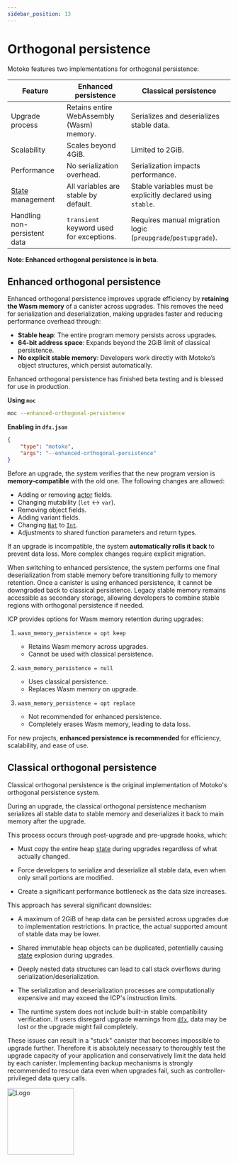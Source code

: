 ```yaml
---
sidebar_position: 13
---
```


# Orthogonal persistence

Motoko features two implementations for orthogonal persistence:

| Feature | Enhanced persistence | Classical persistence |
|---------|-----------------------------------|-----------------------------------|
| Upgrade process | Retains entire WebAssembly (Wasm) memory. | Serializes and deserializes stable data. |
| Scalability | Scales beyond 4GiB. | Limited to 2GiB. |
|Performance | No serialization overhead. | Serialization impacts performance. |
| [State](https://internetcomputer.org/docs/motoko/fundamentals/state) management | All variables are stable by default. | Stable variables must be explicitly declared using `stable`. |
| Handling non-persistent data | `transient` keyword used for exceptions. | Requires manual migration logic (`preupgrade`/`postupgrade`). |

**Note: Enhanced orthogonal persistence is in beta**.
<!--Will enhanced persistence be ready by the time the new docs is published?--->

## Enhanced orthogonal persistence

Enhanced orthogonal persistence improves upgrade efficiency by **retaining the Wasm memory** of a canister across upgrades. This removes the need for serialization and deserialization, making upgrades faster and reducing performance overhead through:

- **Stable heap**: The entire program memory persists across upgrades.
- **64-bit address space**: Expands beyond the 2GiB limit of classical persistence.
- **No explicit stable memory**: Developers work directly with Motoko’s object structures, which persist automatically.

Enhanced orthogonal persistence has finished beta testing and is blessed for use in production.

**Using `moc`**

```sh
moc --enhanced-orthogonal-persistence
```

**Enabling in `dfx.json`**

```json
{
    "type": "motoko",
    "args": "--enhanced-orthogonal-persistence"
}
```

Before an upgrade, the system verifies that the new program version is **memory-compatible** with the old one. The following changes are allowed:

- Adding or removing [actor](https://internetcomputer.org/docs/motoko/fundamentals/actors-async) fields.
- Changing mutability (`let` ↔ `var`).
- Removing object fields.
- Adding variant fields.
- Changing [`Nat`](https://internetcomputer.org/docs/motoko/base/Nat) to [`Int`](https://internetcomputer.org/docs/motoko/base/Int).
- Adjustments to shared function parameters and return types.

If an upgrade is incompatible, the system **automatically rolls it back** to prevent data loss. More complex changes require explicit migration.

When switching to enhanced persistence, the system performs one final deserialization from stable memory before transitioning fully to memory retention. Once a canister is using enhanced persistence, it cannot be downgraded back to classical persistence. Legacy stable memory remains accessible as secondary storage, allowing developers to combine stable regions with orthogonal persistence if needed.

ICP provides options for Wasm memory retention during upgrades:

1. `wasm_memory_persistence = opt keep`

   - Retains Wasm memory across upgrades.
   - Cannot be used with classical persistence.

2. `wasm_memory_persistence = null`

   - Uses classical persistence.
   - Replaces Wasm memory on upgrade.

3. `wasm_memory_persistence = opt replace`

   - Not recommended for enhanced persistence.
   - Completely erases Wasm memory, leading to data loss.

For new projects, **enhanced persistence is recommended** for efficiency, scalability, and ease of use.

## Classical orthogonal persistence

Classical orthogonal persistence is the original implementation of Motoko's orthogonal persistence system.

During an upgrade, the classical orthogonal persistence mechanism serializes all stable data to stable memory and deserializes it back to main memory after the upgrade.

This process occurs through post-upgrade and pre-upgrade hooks, which:

- Must copy the entire heap [state](https://internetcomputer.org/docs/motoko/fundamentals/state) during upgrades regardless of what actually changed.

- Force developers to serialize and deserialize all stable data, even when only small portions are modified.

- Create a significant performance bottleneck as the data size increases.

This approach has several significant downsides:

- A maximum of 2GiB of heap data can be persisted across upgrades due to implementation restrictions. In practice, the actual supported amount of stable data may be lower.

- Shared immutable heap objects can be duplicated, potentially causing [state](https://internetcomputer.org/docs/motoko/fundamentals/state) explosion during upgrades.

- Deeply nested data structures can lead to call stack overflows during serialization/deserialization.

- The serialization and deserialization processes are computationally expensive and may exceed the ICP's instruction limits.

- The runtime system does not include built-in stable compatibility verification. If users disregard upgrade warnings from [`dfx`](https://internetcomputer.org/docs/building-apps/getting-started/install), data may be lost or the upgrade might fail completely.

These issues can result in a "stuck" canister that becomes impossible to upgrade further. Therefore it is absolutely necessary to thoroughly test the upgrade capacity of your application and conservatively limit the data held by each canister. Implementing backup mechanisms is strongly recommended to rescue data even when upgrades fail, such as controller-privileged data query calls.

<img src="https://cdn-assets-eu.frontify.com/s3/frontify-enterprise-files-eu/eyJwYXRoIjoiZGZpbml0eVwvYWNjb3VudHNcLzAxXC80MDAwMzA0XC9wcm9qZWN0c1wvNFwvYXNzZXRzXC8zOFwvMTc2XC9jZGYwZTJlOTEyNDFlYzAzZTQ1YTVhZTc4OGQ0ZDk0MS0xNjA1MjIyMzU4LnBuZyJ9:dfinity:9Q2_9PEsbPqdJNAQ08DAwqOenwIo7A8_tCN4PSSWkAM?width=2400" alt="Logo" width="150" height="150" />